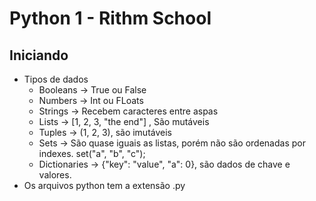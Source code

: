# Python 1 - Rithm School

## Iniciando

* Tipos de dados
    - Booleans -> True ou False
    - Numbers -> Int ou FLoats
    - Strings -> Recebem caracteres entre aspas
    - Lists -> [1, 2, 3, "the end"] , São mutáveis
    - Tuples -> (1, 2, 3), são imutáveis
    - Sets -> São quase iguais as listas, porém não são ordenadas por indexes. set("a", "b", "c");
    - Dictionaries -> {"key": "value", "a": 0}, são dados de chave e valores.
* Os arquivos python tem a extensão .py